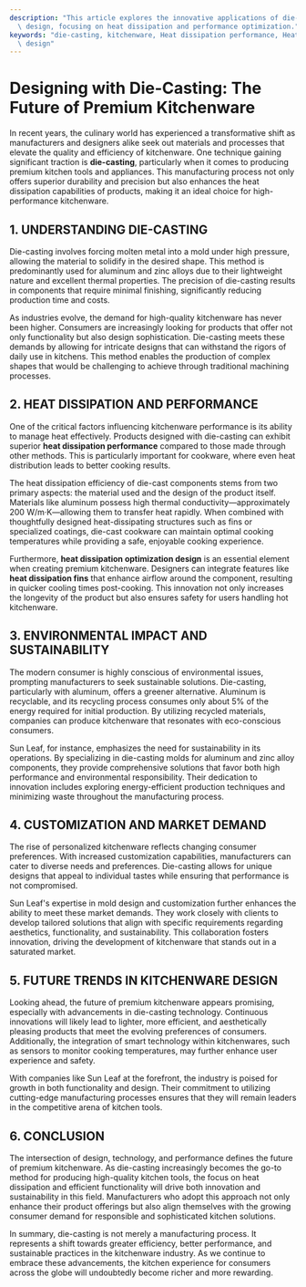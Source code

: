 ```yaml
---
description: "This article explores the innovative applications of die-casting in premium kitchenware\
  \ design, focusing on heat dissipation and performance optimization."
keywords: "die-casting, kitchenware, Heat dissipation performance, Heat dissipation optimization\
  \ design"
---
```

# Designing with Die-Casting: The Future of Premium Kitchenware

In recent years, the culinary world has experienced a transformative shift as manufacturers and designers alike seek out materials and processes that elevate the quality and efficiency of kitchenware. One technique gaining significant traction is **die-casting**, particularly when it comes to producing premium kitchen tools and appliances. This manufacturing process not only offers superior durability and precision but also enhances the heat dissipation capabilities of products, making it an ideal choice for high-performance kitchenware.

## 1. UNDERSTANDING DIE-CASTING

Die-casting involves forcing molten metal into a mold under high pressure, allowing the material to solidify in the desired shape. This method is predominantly used for aluminum and zinc alloys due to their lightweight nature and excellent thermal properties. The precision of die-casting results in components that require minimal finishing, significantly reducing production time and costs.

As industries evolve, the demand for high-quality kitchenware has never been higher. Consumers are increasingly looking for products that offer not only functionality but also design sophistication. Die-casting meets these demands by allowing for intricate designs that can withstand the rigors of daily use in kitchens. This method enables the production of complex shapes that would be challenging to achieve through traditional machining processes.

## 2. HEAT DISSIPATION AND PERFORMANCE

One of the critical factors influencing kitchenware performance is its ability to manage heat effectively. Products designed with die-casting can exhibit superior **heat dissipation performance** compared to those made through other methods. This is particularly important for cookware, where even heat distribution leads to better cooking results.

The heat dissipation efficiency of die-cast components stems from two primary aspects: the material used and the design of the product itself. Materials like aluminum possess high thermal conductivity—approximately 200 W/m·K—allowing them to transfer heat rapidly. When combined with thoughtfully designed heat-dissipating structures such as fins or specialized coatings, die-cast cookware can maintain optimal cooking temperatures while providing a safe, enjoyable cooking experience.

Furthermore, **heat dissipation optimization design** is an essential element when creating premium kitchenware. Designers can integrate features like **heat dissipation fins** that enhance airflow around the component, resulting in quicker cooling times post-cooking. This innovation not only increases the longevity of the product but also ensures safety for users handling hot kitchenware.

## 3. ENVIRONMENTAL IMPACT AND SUSTAINABILITY

The modern consumer is highly conscious of environmental issues, prompting manufacturers to seek sustainable solutions. Die-casting, particularly with aluminum, offers a greener alternative. Aluminum is recyclable, and its recycling process consumes only about 5% of the energy required for initial production. By utilizing recycled materials, companies can produce kitchenware that resonates with eco-conscious consumers.

Sun Leaf, for instance, emphasizes the need for sustainability in its operations. By specializing in die-casting molds for aluminum and zinc alloy components, they provide comprehensive solutions that favor both high performance and environmental responsibility. Their dedication to innovation includes exploring energy-efficient production techniques and minimizing waste throughout the manufacturing process.

## 4. CUSTOMIZATION AND MARKET DEMAND

The rise of personalized kitchenware reflects changing consumer preferences. With increased customization capabilities, manufacturers can cater to diverse needs and preferences. Die-casting allows for unique designs that appeal to individual tastes while ensuring that performance is not compromised.

Sun Leaf's expertise in mold design and customization further enhances the ability to meet these market demands. They work closely with clients to develop tailored solutions that align with specific requirements regarding aesthetics, functionality, and sustainability. This collaboration fosters innovation, driving the development of kitchenware that stands out in a saturated market.

## 5. FUTURE TRENDS IN KITCHENWARE DESIGN

Looking ahead, the future of premium kitchenware appears promising, especially with advancements in die-casting technology. Continuous innovations will likely lead to lighter, more efficient, and aesthetically pleasing products that meet the evolving preferences of consumers. Additionally, the integration of smart technology within kitchenwares, such as sensors to monitor cooking temperatures, may further enhance user experience and safety.

With companies like Sun Leaf at the forefront, the industry is poised for growth in both functionality and design. Their commitment to utilizing cutting-edge manufacturing processes ensures that they will remain leaders in the competitive arena of kitchen tools.

## 6. CONCLUSION

The intersection of design, technology, and performance defines the future of premium kitchenware. As die-casting increasingly becomes the go-to method for producing high-quality kitchen tools, the focus on heat dissipation and efficient functionality will drive both innovation and sustainability in this field. Manufacturers who adopt this approach not only enhance their product offerings but also align themselves with the growing consumer demand for responsible and sophisticated kitchen solutions.

In summary, die-casting is not merely a manufacturing process. It represents a shift towards greater efficiency, better performance, and sustainable practices in the kitchenware industry. As we continue to embrace these advancements, the kitchen experience for consumers across the globe will undoubtedly become richer and more rewarding.
